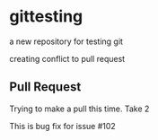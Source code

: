 # gittesting
a new repository for testing git

creating conflict to pull request
## Pull Request
Trying to make a pull this time.
Take 2

This is bug fix for issue #102